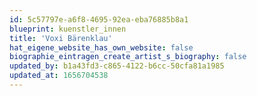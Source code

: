```yaml
---
id: 5c57797e-a6f8-4695-92ea-eba76885b8a1
blueprint: kuenstler_innen
title: 'Voxi Bärenklau'
hat_eigene_website_has_own_website: false
biographie_eintragen_create_artist_s_biography: false
updated_by: b1a43fd3-c865-4122-b6cc-50cfa81a1985
updated_at: 1656704538
---
```

